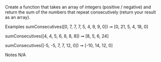 Create a function that takes an array of integers (positive / negative) and return the sum of the numbers that repeat consecutively (return your result as an array).

Examples
sumConsecutives([0, 7, 7, 7, 5, 4, 9, 9, 0]) ➞ [0, 21, 5, 4, 18, 0]

sumConsecutives([4, 4, 5, 6, 8, 8, 8]) ➞ [8, 5, 6, 24]

sumConsecutives([-5, -5, 7, 7, 12, 0]) ➞ [-10, 14, 12, 0]

Notes
N/A